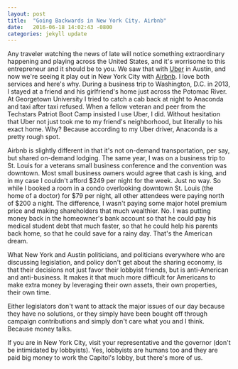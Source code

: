 ```yaml
---
layout: post
title:  "Going Backwards in New York City. Airbnb"
date:   2016-06-18 14:02:43 -0800
categories: jekyll update
---
```


Any traveler watching the news of late will notice something extraordinary happening and playing across the United States, and it's worrisome to this entrepreneur and it should be to you. We saw that with [Uber](https://www.uber.com) in Austin, and now we're seeing it play out in New York City with [Airbnb](https://www.airbnb.com). I love both services and here's why. During a business trip to Washington, D.C. in 2013, I stayed at a friend and his girlfriend's home just across the Potomac River. At Georgetown University I tried to catch a cab back at night to Anaconda and taxi after taxi refused. When a fellow veteran and peer from the Techstars Patriot Boot Camp insisted I use Uber, I did. Without hesitation that Uber not just took me to my friend's neighborhood, but literally to his exact home. Why? Because according to my Uber driver, Anaconda is a pretty rough spot.

Airbnb is slightly different in that it's not on-demand transportation, per say, but shared on-demand lodging. The same year, I was on a business trip to St. Louis for a veterans small business conference and the convention was downtown. Most small business owners would agree that cash is king, and in my case I couldn't afford $249 per night for the week. Just no way. So while I booked a room in a condo overlooking downtown St. Louis (the home of a doctor) for $79 per night, all other attendees were paying north of $200 a night. The difference, I wasn't paying some major hotel premium price and making shareholders that much wealthier. No. I was putting money back in the homeowner's bank account so that he could pay his medical student debt that much faster, so that he could help his parents back home, so that he could save for a rainy day. That's the American dream.

What New York and Austin politicians, and politicians everywhere who are discussing legislation, and policy don't get about the sharing economy, is that their decisions not just favor their lobbyist friends, but is anti-American and anti-business. It makes it that much more difficult for Americans to make extra money by leveraging their own assets, their own properties, their own time.

Either legislators don't want to attack the major issues of our day because they have no solutions, or they simply have been bought off through campaign contributions and simply don't care what you and I think. Because money talks.

If you are in New York City, visit your representative and the governor (don't be intimidated by lobbyists). Yes, lobbyists are humans too and they are paid big money to work the Capitol's lobby, but there's more of us.
